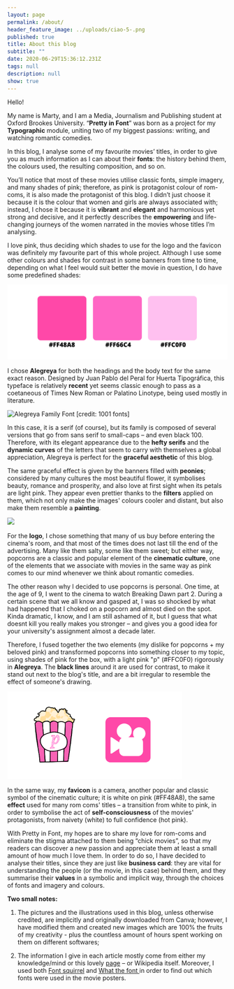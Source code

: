 ```yaml
---
layout: page
permalink: /about/
header_feature_image: ../uploads/ciao-5-.png
published: true
title: About this blog
subtitle: ""
date: 2020-06-29T15:36:12.231Z
tags: null
description: null
show: true
---
```

Hello!

My name is Marty, and I am a Media, Journalism and Publishing student at Oxford Brookes University. “**Pretty in Font**” was born as a project for my **Typographic** module, uniting two of my biggest passions: writing, and watching romantic comedies.

In this blog, I analyse some of my favourite movies’ titles, in order to give you as much information as I can about their **fonts**: the history behind them, the colours used, the resulting composition, and so on.

You’ll notice that most of these movies utilise classic fonts, simple imagery, and many shades of pink; therefore, as pink is protagonist colour of rom-coms, it is also made the protagonist of this blog. I didn’t just choose it because it is the colour that women and girls are always associated with; instead, I chose it because it is **vibrant** and **elegant** and harmonious yet strong and decisive, and it perfectly describes the **empowering** and life-changing journeys of the women narrated in the movies whose titles I’m analysing.

I love pink, thus deciding which shades to use for the logo and the favicon was definitely my favourite part of this whole project. Although I use some other colours and shades for contrast in some banners from time to time, depending on what I feel would suit better the movie in question, I do have some predefined shades:

![](../uploads/final-colours.png)

I chose **Alegreya** for both the headings and the body text for the same exact reason. Designed by Juan Pablo del Peral for Huerta Tipográfica, this typeface is relatively **recent** yet seems classic enough to pass as a coetaneous of Times New Roman or Palatino Linotype, being used mostly in literature.

![Alegreya Family Font [credit: 1001 fonts]](../uploads/alegreya-font-5-big.png)

In this case, it is a serif (of course), but its family is composed of several versions that go from sans serif to small-caps – and even black 100. Therefore, with its elegant appearance due to the **hefty serifs** and the **dynamic curves** of the letters that seem to carry with themselves a global appreciation, Alegreya is perfect for the **graceful aesthetic** of this blog.

The same graceful effect is given by the banners filled with **peonies**; considered by many cultures the most beautiful flower, it symbolises beauty, romance and prosperity, and also love at first sight when its petals are light pink. They appear even prettier thanks to the **filters** applied on them, which not only make the images' colours cooler and distant, but also make them resemble a **painting**.

![](../uploads/ciao-4-.png)

For the **logo**, I chose something that many of us buy before entering the cinema's room, and that most of the times does not last till the end of the advertising. Many like them salty, some like them sweet; but either way, popcorns are a classic and popular element of the **cinematic culture**, one of the elements that we associate with movies in the same way as pink comes to our mind whenever we think about romantic comedies.

The other reason why I decided to use popcorns is personal. One time, at the age of 9, I went to the cinema to watch Breaking Dawn part 2. During a certain scene that we all know and gasped at, I was so shocked by what had happened that I choked on a popcorn and almost died on the spot. Kinda dramatic, I know, and I am still ashamed of it, but I guess that what doesnt kill you really makes you stronger – and gives you a good idea for your university's assignment almost a decade later. 

Therefore, I fused together the two elements (my dislike for popcorns + my beloved pink) and transformed popcorns into something closer to my topic, using shades of pink for the box, with a light pink "p" (#FFC0F0) rigorously in **Alegreya**. The **black lines** around it are used for contrast, to make it stand out next to the blog's title, and are a bit irregular to resemble the effect of someone's drawing.

![](../uploads/jfeef.png)

In the same way, my **favicon** is a camera, another popular and classic symbol of the cinematic culture; it is white on pink (#FF48A8), the same **effect** used for many rom coms' titles – a transition from white to pink, in order to symbolise the act of **self-consciousness** of the movies' protagonists, from naivety (white) to full confidence (hot pink).

With Pretty in Font, my hopes are to share my love for rom-coms and eliminate the stigma attached to them being “chick movies”, so that my readers can discover a new passion and appreciate them at least a small amount of how much I love them. In order to do so, I have decided to analyse their titles, since they are just like **business card**: they are vital for understanding the people (or the movie, in this case) behind them, and they summarise their **values** in a symbolic and implicit way, through the choices of fonts and imagery and colours.

**Two small notes:** 

1. The pictures and the illustrations used in this blog, unless otherwise credited, are implicitly and originally downloaded from Canva; however, I have modified them and created new images which are 100% the fruits of my creativity - plus the countless amount of hours spent working on them on different softwares;

2. The information I give in each article mostly come from either my knowledge/mind or this lovely [page](https://www.corbencolourtheory.com/meanings-and-interpretations.html) – or Wikipedia itself. Moreover, I used both [Font squirrel](https://www.fontsquirrel.com/matcherator) and [What the font ](https://www.myfonts.com/WhatTheFont)in order to find out which fonts were used in the movie posters.